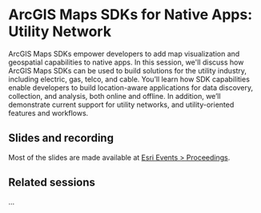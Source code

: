 # ArcGIS Maps SDKs for Native Apps: Utility Network

ArcGIS Maps SDKs empower developers to add map visualization and geospatial capabilities to native apps. In this session, we'll discuss how ArcGIS Maps SDKs can be used to build solutions for the utility industry, including electric, gas, telco, and cable. You’ll learn how SDK capabilities enable developers to build location-aware applications for data discovery, collection, and analysis, both online and offline. In addition, we’ll demonstrate current support for utility networks, and utility-oriented features and workflows.

## Slides and recording

Most of the slides are made available at [Esri Events > Proceedings](https://www.esri.com/en-us/about/events/index/proceedings).

## Related sessions

...
